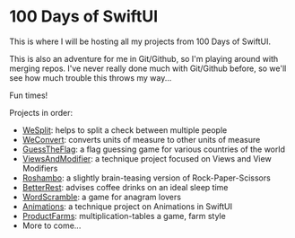 # 100 Days of SwiftUI

This is where I will be hosting all my projects from 100 Days of SwiftUI.

This is also an adventure for me in Git/Github, so I'm playing around with merging repos.
I've never really done much with Git/Github before, so we'll see how much trouble this throws my way...

Fun times!

Projects in order:
* [WeSplit](https://github.com/ihuettel/100Days/tree/master/WeSplit): helps to split a check between multiple people
* [WeConvert](https://github.com/ihuettel/100Days/tree/master/WeConvert): converts units of measure to other units of measure
* [GuessTheFlag](https://github.com/ihuettel/100Days/tree/master/GuessTheFlag): a flag guessing game for various countries of the world
* [ViewsAndModifier](https://github.com/ihuettel/100Days/tree/master/ViewsAndModifiers): a technique project focused on Views and View Modifiers
* [Roshambo](https://github.com/ihuettel/100Days/tree/master/Roshambo): a slightly brain-teasing version of Rock-Paper-Scissors
* [BetterRest](https://github.com/ihuettel/100Days/tree/master/BetterRest): advises coffee drinks on an ideal sleep time
* [WordScramble](https://github.com/ihuettel/100Days/tree/master/WordScramble): a game for anagram lovers
* [Animations](https://github.com/ihuettel/100Days/tree/master/Animations): a technique project on Animations in SwiftUI
* [ProductFarms](https://github.com/ihuettel/100Days/tree/master/ProductFarms): multiplication-tables a game, farm style
* More to come...

